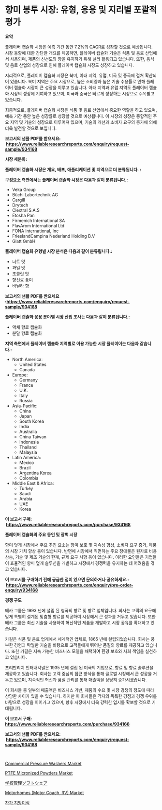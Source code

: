 <p><h1>향미 봉투 시장: 유형, 응용 및 지리별 포괄적 평가</h1></p><p><strong>요약</strong></p>
<p><p>플레이버 캡슐화 시장은 예측 기간 동안 7.2%의 CAGR로 성장할 것으로 예상됩니다. 시장 동향에 대한 간단한 개요를 제공하면, 플레이버 캡슐화 기술은 식품 및 음료 산업에서 사용되며, 제품의 신선도와 향을 유지하기 위해 널리 활용되고 있습니다. 또한, 음식 및 음료 산업의 성장으로 인해 플레이버 캡슐화 시장도 성장하고 있습니다.</p><p>지리적으로, 플레이버 캡슐화 시장은 북미, 아태 지역, 유럽, 미국 및 중국에 걸쳐 확산되어 있습니다. 북미 지역은 주요 시장으로, 높은 소비량과 높은 기술 수용률로 인해 플레이버 캡슐화 시장이 큰 성장을 이루고 있습니다. 아태 지역과 유럽 지역도 플레이버 캡슐화 시장의 성장에 기여하고 있으며, 미국과 중국은 빠르게 성장하는 시장으로 주목받고 있습니다.</p><p>최종적으로, 플레이버 캡슐화 시장은 식품 및 음료 산업에서 중요한 역할을 하고 있으며, 예측 기간 동안 높은 성장률로 성장할 것으로 예상됩니다. 이 시장의 성장은 종합적인 주요 지역 및 기술의 성장으로 이루어져 있으며, 기술의 개선과 소비자 요구의 증가에 의해 더욱 발전할 것으로 보입니다.</p></p>
<p><strong>보고서의 샘플 PDF를 받으세요: &nbsp;<a href="https://www.reliableresearchreports.com/enquiry/request-sample/934168">https://www.reliableresearchreports.com/enquiry/request-sample/934168</a></strong></p>
<p><strong>시장 세분화:</strong></p>
<p><strong> 플레이버 캡슐화 시장은 개요, 배포, 애플리케이션 및 지역으로 더 분류됩니다. :</strong></p>
<p><strong>구성요소 측면에서는 플레이버 캡슐화 시장은 다음과 같이 분류됩니다.:</strong></p>
<p><ul><li>Veka Group</li><li>Büchi Labortechnik AG</li><li>Cargill</li><li>Drytech</li><li>Clextral S.A.S</li><li>Etosha Pan</li><li>Firmenich International SA</li><li>FlavArom International Ltd</li><li>FONA International, Inc</li><li>FrieslandCampina Nederland Holding B.V</li><li>Glatt GmbH</li></ul></p>
<p><strong> 플레이버 캡슐화 유형별 시장 분석은 다음과 같이 분류됩니다.:</strong></p>
<p><ul><li>너트 맛</li><li>과일 맛</li><li>초콜릿 맛</li><li>향신료 풍미</li><li>바닐라 향</li></ul></p>
<p><strong>보고서의 샘플 PDF를 받으세요 :<a href="https://www.reliableresearchreports.com/enquiry/request-sample/934168">https://www.reliableresearchreports.com/enquiry/request-sample/934168</a></strong></p>
<p><strong> 플레이버 캡슐화 응용 분야별 시장 산업 조사는 다음과 같이 분류됩니다.:</strong></p>
<p><ul><li>액체 향료 캡슐화</li><li>분말 향료 캡슐화</li></ul></p>
<p><strong>지역 측면에서 플레이버 캡슐화 지역별로 이용 가능한 시장 플레이어는 다음과 같습니다.:</strong></p>
<p><ul>
    <li>
        North America:
        <ul>
            <li>United States</li>
            <li>Canada</li>
        </ul>
    </li>
    <li>
        Europe:
        <ul>
            <li>Germany</li>
            <li>France</li>
            <li>U.K.</li>
            <li>Italy</li>
            <li>Russia</li>
        </ul>
    </li>
    <li>
        Asia-Pacific:
        <ul>
            <li>China</li>
            <li>Japan</li>
            <li>South Korea</li>
            <li>India</li>
            <li>Australia</li>
            <li>China Taiwan</li>
            <li>Indonesia</li>
            <li>Thailand</li>
            <li>Malaysia</li>
        </ul>
    </li>
    <li>
        Latin America:
        <ul>
            <li>Mexico</li>
            <li>Brazil</li>
            <li>Argentina Korea</li>
            <li>Colombia</li>
        </ul>
    </li>
    <li>
        Middle East & Africa:
        <ul>
            <li>Turkey</li>
            <li>Saudi</li>
            <li>Arabia</li>
            <li>UAE</li>
            <li>Korea</li>
        </ul>
    </li>
    </ul></p>
<p><strong>이 보고서 구매: &nbsp;<a href="https://www.reliableresearchreports.com/purchase/934168">https://www.reliableresearchreports.com/purchase/934168</a></strong></p>
<p><strong>플레이버 캡슐화의 주요 동인 및 장벽 시장</strong></p>
<p><p>향미 덮개 시장에서 주요 추진 요소는 향미 보호 및 지속성 향상, 소비자 요구 증가, 제품의 시장 가치 향상 등이 있습니다. 반면에 시장에서 직면하는 주요 장애물은 원자료 비용 상승, 기술 및 제조 기술의 한계, 규제 요구 사항 등이 있습니다. 이러한 요인들은 기업들이 효율적인 향미 덮개 솔루션을 개발하고 시장에서 경쟁력을 유지하는 데 어려움을 겪고 있습니다.</p></p>
<p><strong>이 보고서를 구매하기 전에 궁금한 점이 있으면 문의하거나 공유하세요.: &nbsp;<a href="https://www.reliableresearchreports.com/enquiry/pre-order-enquiry/934168">https://www.reliableresearchreports.com/enquiry/pre-order-enquiry/934168</a></strong></p>
<p><strong>경쟁 구도</strong></p>
<p><p>베카 그룹은 1993 년에 설립 된 영국의 향료 및 향료 업체입니다. 회사는 고객의 요구에 맞게 특별히 설계된 맞춤형 향료를 제공하여 시장에서 큰 성과를 거두고 있습니다. 또한 베카 그룹은 최신 기술을 사용하여 혁신적인 제품을 개발하고 시장 공유를 확대하고 있습니다.</p><p>카길은 식품 및 음료 업계에서 세계적인 업체로, 1865 년에 설립되었습니다. 회사는 풍부한 경험과 탁월한 기술을 바탕으로 고객들에게 뛰어난 품질의 향료를 제공하고 있습니다. 또한 카길은 지속 가능한 비즈니스 모델을 채택하여 환경 보호와 사회 책임을 실천하고 있습니다.</p><p>프리만리치 인터내셔널은 1935 년에 설립 된 미국의 기업으로, 향료 및 향료 솔루션을 제공하고 있습니다. 회사는 고객 중심의 접근 방식을 통해 글로벌 시장에서 큰 성공을 거두고 있으며, 지속적인 혁신과 품질 관리를 통해 매출액을 상당히 증가시켰습니다.</p><p>이 회사들 중 일부의 매출액은 비즈니스 기반, 제품의 수요 및 시장 경쟁의 정도에 따라 상당한 차이가 있을 수 있습니다. 하지만 이 회사들은 각자의 독특한 강점과 경쟁 우위를 바탕으로 성장을 이어가고 있으며, 향후 시장에서 더욱 강력한 입지를 확보할 것으로 기대됩니다.</p></p>
<p><strong>이 보고서 구매: &nbsp; <a href="https://www.reliableresearchreports.com/purchase/934168">https://www.reliableresearchreports.com/purchase/934168</a></strong></p>
<p><strong>보고서의 샘플 PDF를 받으세요: &nbsp;<a href="https://www.reliableresearchreports.com/enquiry/request-sample/934168">https://www.reliableresearchreports.com/enquiry/request-sample/934168</a></strong><strong></strong></p>
<p>&nbsp;</p>
<p><p><a href="https://github.com/lylyparadise/Market-Research-Report-List-2/blob/main/commercial-pressure-washers-market.md">Commercial Pressure Washers Market</a></p><p><a href="https://angry-finch-aaf.notion.site/PTFE-Micronized-Powders-Market-Size-Furnishes-Valuable-Information-Encompassing-Market-Share-Market-fcfee2d45da94efd96bc5d960784d30c">PTFE Micronized Powders Market</a></p><p><a href="https://github.com/ppmazlotr77499/Market-Research-Report-List-1/blob/main/6416567184321.md">学校管理ソフトウェア</a></p><p><a href="https://issuu.com/reportprime-2/docs/motorhomes-motor-coach-rv-market-size-2030.pptx">Motorhomes (Motor Coach, RV) Market</a></p><p><a href="https://github.com/idcefvhkdut6/Market-Research-Report-List-1/blob/main/5492870184346.md">자가 지방이식</a></p></p>
